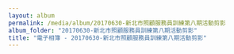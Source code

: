 ```yaml
---
layout: album
permalink: /media/album/20170630-新北市照顧服務員訓練第八期活動剪影
album_folder: "20170630-新北市照顧服務員訓練第八期活動剪影"
title: "電子相簿 - 20170630-新北市照顧服務員訓練第八期活動剪影"
---
```

